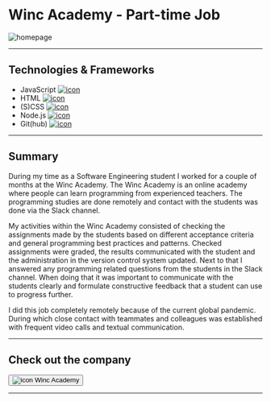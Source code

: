 # Winc Academy - Part-time Job

![homepage](../projects/winc/winc.webp)

---

## Technologies & Frameworks

- JavaScript [![icon](../logos/tech/javascript.png)](https://www.javascript.com/)
- HTML [![icon](../logos/tech/html.png)](https://www.w3schools.com/)
- (S)CSS [![icon](../logos/tech/css.png)](https://www.w3.org/Style/CSS/)
- Node.js [![icon](../logos/tech/nodejs.png)](https://www.nodejs.org/)
- Git(hub) [![icon](../logos/tech/github.png)](https://www.github.com/)

---

## Summary

During my time as a Software Engineering student I worked for a couple of months at the Winc Academy. The Winc Academy is
an online academy where people can learn programming from experienced teachers. The programming studies are done remotely
and contact with the students was done via the Slack channel.

My activities within the Winc Academy consisted of checking the assignments made by the students based on different acceptance
criteria and general programming best practices and patterns. Checked assignments were graded, the results communicated with 
the student and the administration in the version control system updated. Next to that I answered any programming related questions
from the students in the Slack channel. When doing that it was important to communicate with the students clearly and formulate
constructive feedback that a student can use to progress further.

I did this job completely remotely because of the current global pandemic. During which close contact with teammates and
colleagues was established with frequent video calls and textual communication.

---

## Check out the company

[<button>![icon](../projects/winc/winc.webp) Winc Academy</button>](https://www.wincacademy.nl/)

---
